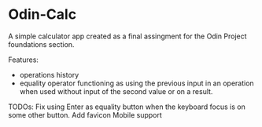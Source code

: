 # Odin-Calc


A simple calculator app created as a final assingment for the Odin Project foundations section. 

Features: 
- operations history
- equality operator functioning as using the previous input in an operation when used without input of the second value or on a result.

TODOs:
Fix using Enter as equality button when the keyboard focus is on some other button.
Add favicon
Mobile support
